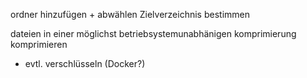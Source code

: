 ordner hinzufügen + abwählen
Zielverzeichnis bestimmen

dateien in einer möglichst betriebsystemunabhänigen komprimierung komprimieren
+ evtl. verschlüsseln
(Docker?)